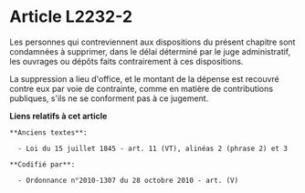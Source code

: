 # Article L2232-2

Les personnes qui contreviennent aux dispositions du présent chapitre sont condamnées à supprimer, dans le délai déterminé
par le juge administratif, les ouvrages ou dépôts faits contrairement à ces dispositions.

La suppression a lieu d'office, et le montant de la dépense est recouvré contre eux par voie de contrainte, comme en matière
de contributions publiques, s'ils ne se conforment pas à ce jugement.

**Liens relatifs à cet article**

	**Anciens textes**:

	  - Loi du 15 juillet 1845 - art. 11 (VT), alinéas 2 (phrase 2) et 3

	**Codifié par**:

	  - Ordonnance n°2010-1307 du 28 octobre 2010 - art. (V)

